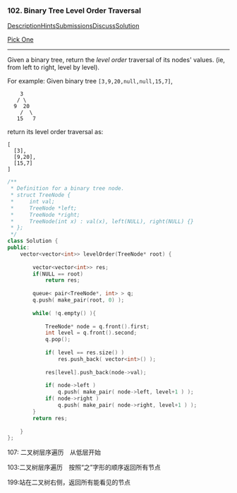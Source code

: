 ### 102. Binary Tree Level Order Traversal

[Description](https://leetcode.com/problems/binary-tree-level-order-traversal/description/)[Hints](https://leetcode.com/problems/binary-tree-level-order-traversal/hints/)[Submissions](https://leetcode.com/problems/binary-tree-level-order-traversal/submissions/)[Discuss](https://leetcode.com/problems/binary-tree-level-order-traversal/discuss/)[Solution](https://leetcode.com/problems/binary-tree-level-order-traversal/solution/)

[Pick One](https://leetcode.com/problems/random-one-question/)

------

Given a binary tree, return the *level order* traversal of its nodes' values. (ie, from left to right, level by level).

For example:
Given binary tree `[3,9,20,null,null,15,7]`,

```
    3
   / \
  9  20
    /  \
   15   7
```

return its level order traversal as:

```
[
  [3],
  [9,20],
  [15,7]
]
```



```c++
/**
 * Definition for a binary tree node.
 * struct TreeNode {
 *     int val;
 *     TreeNode *left;
 *     TreeNode *right;
 *     TreeNode(int x) : val(x), left(NULL), right(NULL) {}
 * };
 */
class Solution {
public:
    vector<vector<int>> levelOrder(TreeNode* root) {
        
        vector<vector<int>> res;
        if(NULL == root)
            return res;
        
        queue< pair<TreeNode*, int> > q;
        q.push( make_pair(root, 0) );
        
        while( !q.empty() ){
            
            TreeNode* node = q.front().first;
            int level = q.front().second;
            q.pop();
            
            if( level == res.size() )
                res.push_back( vector<int>() );
            
            res[level].push_back(node->val);
            
            if( node->left )
                q.push( make_pair( node->left, level+1 ) );
            if( node->right )
                q.push( make_pair( node->right, level+1 ) );
        }
        return res;
        
    }
};
```



107: 二叉树层序遍历　从低层开始

103:二叉树层序遍历　按照“之”字形的顺序返回所有节点

199:站在二叉树右侧，返回所有能看见的节点